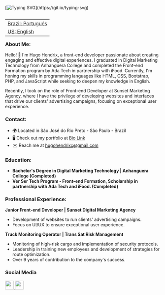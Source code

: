 [![Typing SVG](https://readme-typing-svg.demolab.com?font=Fira+Code&pause=1000&color=F7B027&random=false&width=435&lines=Hello!+%F0%9F%91%8B+My+name+is+Hugo+Hendrix...;I'm+a+front-end+developer.)](https://git.io/typing-svg)

<table align="right">
 <tr><td><a href="https://github.com/HugoHendrix/hugohendrix/blob/main/README.md">Brazil: Português</a></td></tr> 
 <tr><td><a href="https://github.com/HugoHendrix/hugohendrix/blob/main/README-en.md">US: English</a></td></tr>
</table>


### **About Me:**
Hello! 👋 I'm Hugo Hendrix, a front-end developer passionate about creating engaging and effective digital experiences. I graduated in Digital Marketing Technology from Anhanguera College and completed the Front-end Formation program by Ada Tech in partnership with iFood. Currently, I'm honing my skills in programming languages like HTML, CSS, Bootstrap, PHP, and JavaScript while seeking to deepen my knowledge in English.

Recently, I took on the role of Front-end Developer at Sunset Marketing Agency, where I have the privilege of developing websites and interfaces that drive our clients' advertising campaigns, focusing on exceptional user experience.

### **Contact:**
* 🌍 Located in São José do Rio Preto - São Paulo - Brazil
* 🖥️ Check out my portfolio at [Bio Link](http://bio.link/hugohendrix)
* ✉️ Reach me at [hugohendrixc@gmail.com](mailto:hugohendrixc@gmail.com)

### **Education:**
- **Bachelor's Degree in Digital Marketing Technology | Anhanguera College (Completed)**
- **Ver Ser Tech Program - Front-end Formation, Scholarship in partnership with Ada Tech and iFood. (Completed)**   

### **Professional Experience:**
**Junior Front-end Developer | Sunset Digital Marketing Agency**
- Development of websites to run clients' advertising campaigns.
- Focus on UI/UX to ensure exceptional user experience.

**Truck Monitoring Operator | Trans Sat Risk Management**
- Monitoring of high-risk cargo and implementation of security protocols.
- Leadership in training new employees and development of strategies for route optimization.
- Over 9 years of contribution to the company's success.

### Social Media

<p align="left"> 
<a href="https://www.github.com/hugohendrix" target="_blank" rel="noreferrer"> <img src="https://raw.githubusercontent.com/danielcranney/readme-generator/main/public/icons/socials/github.svg" width="28" height="28" /> </a>
<a href="https://www.linkedin.com/in/hugohendrix" target="_blank" rel="noreferrer"> <img src="https://raw.githubusercontent.com/danielcranney/readme-generator/main/public/icons/socials/linkedin.svg" width="28" height="28" /> </a>
</p>
